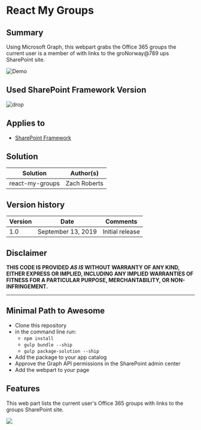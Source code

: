 # React My Groups

## Summary

Using Microsoft Graph, this webpart grabs the Office 365 groups the current user is a member of with links to the groNorway@789
ups SharePoint site.

![Demo](./assets/example.png)

## Used SharePoint Framework Version

![drop](https://img.shields.io/badge/drop-1.9.1-green.svg)

## Applies to

* [SharePoint Framework](https:/dev.office.com/sharepoint)


## Solution

Solution|Author(s)
--------|---------
react-my-groups | Zach Roberts

## Version history

Version|Date|Comments
-------|----|--------
1.0|September 13, 2019|Initial release

## Disclaimer

**THIS CODE IS PROVIDED *AS IS* WITHOUT WARRANTY OF ANY KIND, EITHER EXPRESS OR IMPLIED, INCLUDING ANY IMPLIED WARRANTIES OF FITNESS FOR A PARTICULAR PURPOSE, MERCHANTABILITY, OR NON-INFRINGEMENT.**

---

## Minimal Path to Awesome

* Clone this repository
* in the command line run:
  * `npm install`
  * `gulp bundle --ship`
  * `gulp package-solution --ship`
* Add the package to your app catalog
* Approve the Graph API permissions in the SharePoint admin center
* Add the webpart to your page


## Features

This web part lists the current user's Office 365 groups with links to the groups SharePoint site.

<img src="https://telemetry.sharepointpnp.com/sp-dev-fx-webparts/samples/react-my-groups" />
